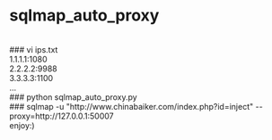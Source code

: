 # sqlmap_auto_proxy
 <br>
### vi ips.txt
 <br>
1.1.1.1:1080 <br>
2.2.2.2:9988  <br>
3.3.3.3:1100 <br>
...
 <br>
### python sqlmap_auto_proxy.py
 <br>
### sqlmap -u "http://www.chinabaiker.com/index.php?id=inject" --proxy=http://127.0.0.1:50007
 <br>
enjoy:)
